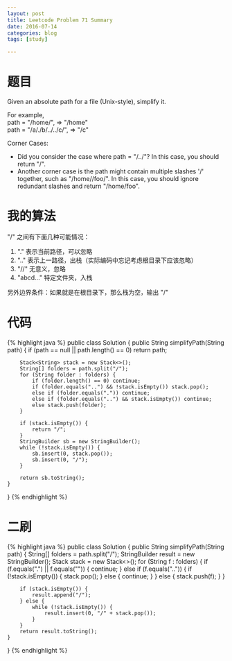 ```yaml
---
layout: post
title: Leetcode Problem 71 Summary
date: 2016-07-14
categories: blog
tags: [study]

---
```


# 题目

Given an absolute path for a file (Unix-style), simplify it.

For example,  
path = "/home/", => "/home"  
path = "/a/./b/../../c/", => "/c"  

Corner Cases:  
* Did you consider the case where path = "/../"?
In this case, you should return "/".  
* Another corner case is the path might contain multiple slashes '/' together, such as "/home//foo/".
In this case, you should ignore redundant slashes and return "/home/foo".

# 我的算法

"/" 之间有下面几种可能情况：

1. "." 表示当前路径，可以忽略
2. ".." 表示上一路径，出栈（实际编码中忘记考虑根目录下应该忽略） 
3. "//" 无意义，忽略
4. "abcd..." 特定文件夹，入栈

另外边界条件：如果就是在根目录下，那么栈为空，输出 "/"

# 代码

{% highlight java %}
public class Solution {
    public String simplifyPath(String path) {
        if (path == null || path.length() == 0) return path;
        
        Stack<String> stack = new Stack<>();
        String[] folders = path.split("/");
        for (String folder : folders) {
            if (folder.length() == 0) continue;
            if (folder.equals("..") && !stack.isEmpty()) stack.pop();
            else if (folder.equals(".")) continue;
            else if (folder.equals("..") && stack.isEmpty()) continue;
            else stack.push(folder);
        }
        
        if (stack.isEmpty()) {
            return "/";
        }
        StringBuilder sb = new StringBuilder();
        while (!stack.isEmpty()) {
            sb.insert(0, stack.pop());
            sb.insert(0, "/");
        }
        
        return sb.toString();
    }
}
{% endhighlight %}

# 二刷

{% highlight java %}
public class Solution {
    public String simplifyPath(String path) {
        String[] folders = path.split("/");
        StringBuilder result = new StringBuilder();
        Stack<String> stack = new Stack<>();
        for (String f : folders) {
            if (f.equals(".") || f.equals("")) {
                continue;
            } else if (f.equals("..")) {
                if (!stack.isEmpty()) {
                    stack.pop();
                } else {
                    continue;
                }
            } else {
                stack.push(f);
            }
        }
        
        if (stack.isEmpty()) {
            result.append("/");
        } else {
            while (!stack.isEmpty()) {
                result.insert(0, "/" + stack.pop());
            }
        }
        return result.toString();
    }
}
{% endhighlight %}